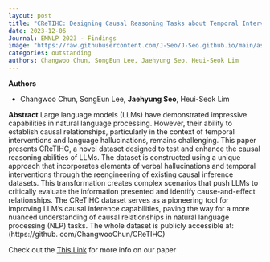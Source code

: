 ```yaml
---
layout: post
title: "CReTIHC: Designing Causal Reasoning Tasks about Temporal Interventions and Hallucinated Confoundings"
date: 2023-12-06
Journal: EMNLP 2023 - Findings
image: "https://raw.githubusercontent.com/J-Seo/J-Seo.github.io/main/assets/img/emnlp2023.png"
categories: outstanding
authors: Changwoo Chun, SongEun Lee, Jaehyung Seo, Heui-Seok Lim
---
```

**Authors**
- Changwoo Chun, SongEun Lee, **Jaehyung Seo**, Heui-Seok Lim

**Abstract**
Large language models (LLMs) have demonstrated impressive capabilities in natural language processing. However, their ability to establish causal relationships, particularly in the context of temporal interventions and language hallucinations, remains challenging. This paper presents CReTIHC, a novel dataset designed to test and enhance the causal reasoning abilities of LLMs. The dataset is constructed using a unique approach that incorporates elements of verbal hallucinations and temporal interventions through the reengineering of existing causal inference datasets. This transformation creates complex scenarios that push LLMs to critically evaluate the information presented and identify cause-and-effect relationships. The CReTIHC dataset serves as a pioneering tool for improving LLM’s causal inference capabilities, paving the way for a more nuanced understanding of causal relationships in natural language processing (NLP) tasks. The whole dataset is publicly accessible at:(https://github. com/ChangwooChun/CReTIHC)

Check out the [This Link][DOI] for more info on our paper

[DOI]: https://aclanthology.org/2023.findings-emnlp.693.pdf


